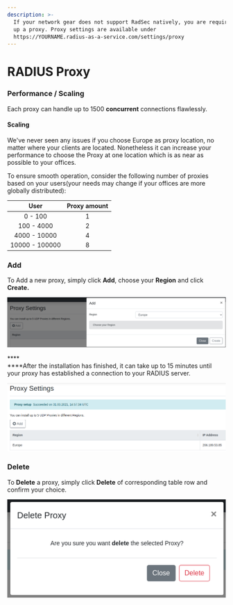 ```yaml
---
description: >-
  If your network gear does not support RadSec natively, you are required to set
  up a proxy. Proxy settings are available under
  https://YOURNAME.radius-as-a-service.com/settings/proxy
---
```


# RADIUS Proxy

### Performance / Scaling

Each proxy can handle up to 1500 **concurrent** connections flawlessly.&#x20;

#### Scaling

We've never seen any issues if you choose Europe as proxy location, no matter where your clients are located. Nonetheless it can increase your performance to choose the Proxy at one location which is as near as possible to your offices.

To ensure smooth operation, consider the following number of proxies based on your users(your needs may change if your offices are more globally distributed):

|      User      | Proxy amount |
| :------------: | :----------: |
|    0 - 100     |       1      |
|   100 - 4000   |       2      |
|  4000 - 10000  |       4      |
| 10000 - 100000 |       8      |

### Add&#x20;

To Add a new proxy, simply click **Add**, choose your **Region** and click **Create.**&#x20;

![](<../.gitbook/assets/image (27).png>)

****\
****After the installation has finished, it can take up to 15 minutes until your proxy has established a connection to your RADIUS server.

![](<../.gitbook/assets/image (28).png>)

### Delete

To **Delete** a proxy, simply click **Delete** of corresponding table row and confirm your choice.&#x20;

![](<../.gitbook/assets/image (29).png>)
